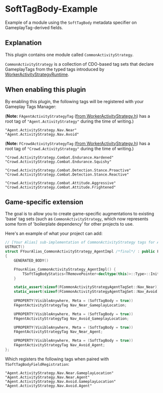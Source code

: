 # SoftTagBody-Example
Example of a module using the <code>SoftTagBody</code> metadata specifier on GameplayTag-derived fields.

## Explanation 
This plugin contains one module called <code>CommonActivityStrategy</code>.

<code>CommonActivityStrategy</code> is a collection of CDO-based tag sets that declare GameplayTags from the typed tags introduced by [WorkerActivityStrategyRuntime](https://github.com/ubytedev/GenericActivityFramework/tree/main/Source/WorkerActivityStrategyRuntime).

## When enabling this plugin
By enabling this plugin, the following tags will be registered with your Gameplay Tags Manager:

(<b>Note:</b> `FAgentActivityStrategyTag` ([from WorkerActivityStrategy.h](https://github.com/ubytedev/GenericActivityFramework/blob/main/Source/WorkerActivityStrategyRuntime/Public/WorkerActivityStrategy.h)) has a root tag of `"Agent.ActivityStrategy"` during the time of writing.)

```
"Agent.ActivityStrategy.Nav.Near"
"Agent.ActivityStrategy.Nav.Avoid"
```

(<b>Note:</b> `FCrowdActivityStrategyTag` [(from WorkerActivityStrategy.h](https://github.com/ubytedev/GenericActivityFramework/blob/main/Source/WorkerActivityStrategyRuntime/Public/WorkerActivityStrategy.h)) has a root tag of `"Crowd.ActivityStrategy"` during the time of writing.)

```
"Crowd.ActivityStrategy.Combat.Endurance.Hardened"
"Crowd.ActivityStrategy.Combat.Endurance.Squishy"

"Crowd.ActivityStrategy.Combat.Detection.Stance.Proactive"
"Crowd.ActivityStrategy.Combat.Detection.Stance.Reactive"

"Crowd.ActivityStrategy.Combat.Attitude.Aggressive"
"Crowd.ActivityStrategy.Combat.Attitude.Frightened"
```

## Game-specific extension

The goal is to allow you to create game-specific augmentations to existing 'base' tag sets (such as `CommonActivityStrategy`, which now represents some form of 'boilerplate dependency' for other projects to use.

Here's an example of what your project can add:

```cpp
// [Your Alias] sub-implementation of CommonActivityStrategy tags for Agents
USTRUCT()
struct FYourAlias_CommonActivityStrategy_AgentImpl /*final*/ : public FAgentActivityStrategyFieldSetBase
{
    GENERATED_BODY()

    FYourAlias_CommonActivityStrategy_AgentImpl() {
        TSoftTagBodyStatics<TRemovePointer<decltype(this)>::Type>::InitFields<FAgentActivityStrategyTag>(this); 
    }

    static_assert(sizeof(FCommonActivityStrategyAgentTagSet::Nav_Near));
    static_assert(sizeof(FCommonActivityStrategyAgentTagSet::Nav_Avoid));
	
    UPROPERTY(VisibleAnywhere, Meta = (SoftTagBody = true))
    FAgentActivityStrategyTag Nav_Near_GameplayLocation;

    UPROPERTY(VisibleAnywhere, Meta = (SoftTagBody = true))
    FAgentActivityStrategyTag Nav_Avoid_GameplayLocation;

    UPROPERTY(VisibleAnywhere, Meta = (SoftTagBody = true))
    FAgentActivityStrategyTag Nav_Near_Agent;

    UPROPERTY(VisibleAnywhere, Meta = (SoftTagBody = true))
    FAgentActivityStrategyTag Nav_Avoid_Agent;
};
```

Which registers the following tags when paired with `TSoftTagBodyFieldRegistration`:

```
"Agent.ActivityStrategy.Nav.Near.GameplayLocation"
"Agent.ActivityStrategy.Nav.Near.Agent"
"Agent.ActivityStrategy.Nav.Avoid.GameplayLocation"
"Agent.ActivityStrategy.Nav.Avoid.Agent"
```
